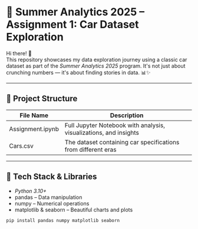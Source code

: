 # 🚀 Summer Analytics 2025 – Assignment 1: Car Dataset Exploration

Hi there! 👋  
This repository showcases my data exploration journey using a classic car dataset as part of the *Summer Analytics 2025* program. It's not just about crunching numbers — it's about finding stories in data. 📊✨

---

## 📁 Project Structure

| File Name        | Description                                 |
|------------------|---------------------------------------------|
| Assignment.ipynb | Full Jupyter Notebook with analysis, visualizations, and insights |
| Cars.csv         | The dataset containing car specifications from different eras      |

---

## 🧰 Tech Stack & Libraries

- *Python 3.10+*
- pandas – Data manipulation
- numpy – Numerical operations
- matplotlib & seaborn – Beautiful charts and plots

```bash
pip install pandas numpy matplotlib seaborn
